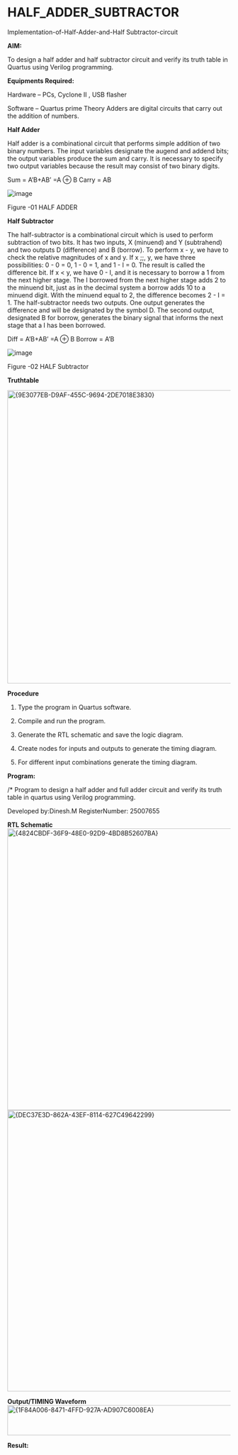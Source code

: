 # HALF_ADDER_SUBTRACTOR

Implementation-of-Half-Adder-and-Half Subtractor-circuit

**AIM:**

To design a half adder and half subtractor circuit and verify its truth table in Quartus using Verilog programming.

**Equipments Required:**

Hardware – PCs, Cyclone II , USB flasher 

Software – Quartus prime Theory Adders are digital circuits that carry out the addition of numbers.

**Half Adder**

Half adder is a combinational circuit that performs simple addition of two binary numbers. The input variables designate the augend and addend bits; the output variables produce the sum and carry. It is necessary to specify two output variables because the result may consist of two binary digits.

Sum = A’B+AB’ =A ⊕ B Carry = AB

![image](https://github.com/naavaneetha/HALF_ADDER_SUBTRACTOR/assets/154305477/bd4a0b2c-cdbc-4184-ab08-81578f121e1f)

Figure -01 HALF ADDER

**Half Subtractor**

The half-subtractor is a combinational circuit which is used to perform subtraction of two bits. It has two inputs, X (minuend) and Y (subtrahend) and two outputs D (difference) and B (borrow). To perform x - y, we have to check the relative magnitudes of x and y. If x ;;, y, we have three possibilities: 0 - 0 = 0, 1 - 0 = 1, and 1 - I = 0. The result is called the difference bit. If x < y, we have 0 - I, and it is necessary to borrow a 1 from the next higher stage. The I borrowed from the next higher stage adds 2 to the minuend bit, just as in the decimal system a borrow adds 10 to a minuend digit. With the minuend equal to 2, the difference becomes 2 - I = 1. The half-subtractor needs two outputs. One output generates the difference and will be designated by the symbol D. The second output, designated B for borrow, generates the binary signal that informs the next stage that a I has been borrowed. 

Diff = A’B+AB’ =A ⊕ B
Borrow = A’B

 ![image](https://github.com/naavaneetha/HALF_ADDER_SUBTRACTOR/assets/154305477/d76b099c-513f-4e7c-843a-e2fd028a531a)

Figure -02 HALF Subtractor

**Truthtable**

<img width="553" height="661" alt="{9E3077EB-D9AF-455C-9694-2DE7018E3830}" src="https://github.com/user-attachments/assets/b09cfcf8-f974-42af-b440-091501aac648" />

**Procedure**

1.	Type the program in Quartus software.

2.	Compile and run the program.

3.	Generate the RTL schematic and save the logic diagram.

4.	Create nodes for inputs and outputs to generate the timing diagram.

5.	For different input combinations generate the timing diagram.


**Program:**

/* Program to design a half adder and full adder circuit and verify its truth table in quartus using Verilog programming.

Developed by:Dinesh.M
RegisterNumber: 25007655

**RTL Schematic**
<img width="1076" height="635" alt="{4824CBDF-36F9-48E0-92D9-4BD8B52607BA}" src="https://github.com/user-attachments/assets/714ed27c-264f-45f8-a10d-1b7a3edc36db" />
<img width="1072" height="634" alt="{DEC37E3D-862A-43EF-8114-627C49642299}" src="https://github.com/user-attachments/assets/9033e1a6-cf7f-4d6a-a259-d0d90411794f" />


**Output/TIMING Waveform**
<img width="956" height="68" alt="{1F84A006-8471-4FFD-927A-AD907C6008EA}" src="https://github.com/user-attachments/assets/ed279a58-99ec-4018-a5bd-0f805cfbf14e" />

**Result:**
